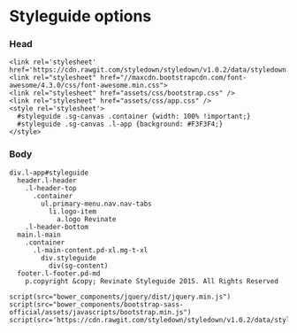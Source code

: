 # Styleguide options

### Head
    <link rel='stylesheet' href='https://cdn.rawgit.com/styledown/styledown/v1.0.2/data/styledown.css'>
    <link rel="stylesheet" href="//maxcdn.bootstrapcdn.com/font-awesome/4.3.0/css/font-awesome.min.css">
    <link rel="stylesheet" href="assets/css/bootstrap.css" />
    <link rel="stylesheet" href="assets/css/app.css" />
    <style rel='stylesheet'>
      #styleguide .sg-canvas .container {width: 100% !important;}
      #styleguide .sg-canvas .l-app {background: #F3F3F4;}
    </style>

### Body
    div.l-app#styleguide
      header.l-header
        .l-header-top
          .container
            ul.primary-menu.nav.nav-tabs
              li.logo-item
                a.logo Revinate
        .l-header-bottom
      main.l-main
        .container
          .l-main-content.pd-xl.mg-t-xl
            div.styleguide
              div(sg-content)
      footer.l-footer.pd-md
        p.copyright &copy; Revinate Styleguide 2015. All Rights Reserved

    script(src="bower_components/jquery/dist/jquery.min.js")
    script(src="bower_components/bootstrap-sass-official/assets/javascripts/bootstrap.min.js")
    script(src='https://cdn.rawgit.com/styledown/styledown/v1.0.2/data/styledown.js')